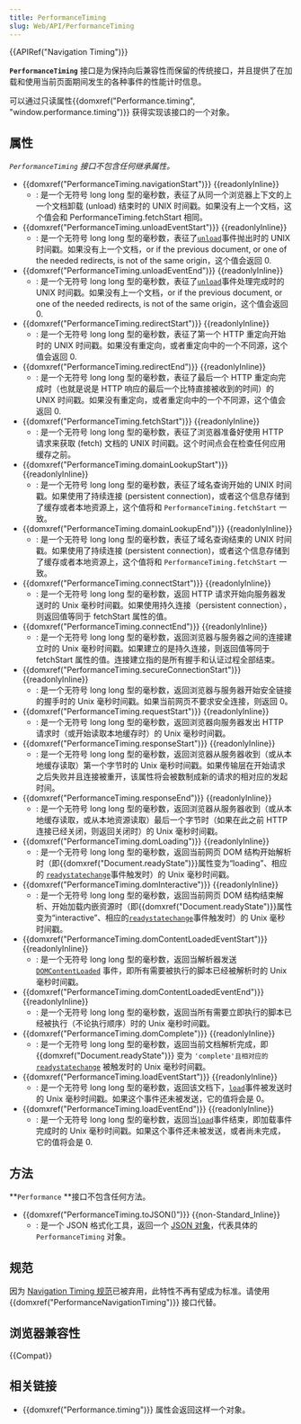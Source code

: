 ```yaml
---
title: PerformanceTiming
slug: Web/API/PerformanceTiming
---
```


{{APIRef("Navigation Timing")}}

**`PerformanceTiming`** 接口是为保持向后兼容性而保留的传统接口，并且提供了在加载和使用当前页面期间发生的各种事件的性能计时信息。

可以通过只读属性{{domxref("Performance.timing", "window.performance.timing")}} 获得实现该接口的一个对象。

## 属性

_`PerformanceTiming` 接口不包含任何继承属性。_

- {{domxref("PerformanceTiming.navigationStart")}} {{readonlyInline}}
  - : 是一个无符号 long long 型的毫秒数，表征了从同一个浏览器上下文的上一个文档卸载 (unload) 结束时的 UNIX 时间戳。如果没有上一个文档，这个值会和 PerformanceTiming.fetchStart 相同。
- {{domxref("PerformanceTiming.unloadEventStart")}} {{readonlyInline}}
  - : 是一个无符号 long long 型的毫秒数，表征了[`unload`](/zh-CN/docs/Web/API/Window/unload_event)事件抛出时的 UNIX 时间戳。如果没有上一个文档，or if the previous document, or one of the needed redirects, is not of the same origin，这个值会返回 0.
- {{domxref("PerformanceTiming.unloadEventEnd")}} {{readonlyInline}}
  - : 是一个无符号 long long 型的毫秒数，表征了[`unload`](/zh-CN/docs/Web/API/Window/unload_event)事件处理完成时的 UNIX 时间戳。如果没有上一个文档，or if the previous document, or one of the needed redirects, is not of the same origin，这个值会返回 0.
- {{domxref("PerformanceTiming.redirectStart")}} {{readonlyInline}}
  - : 是一个无符号 long long 型的毫秒数，表征了第一个 HTTP 重定向开始时的 UNIX 时间戳。如果没有重定向，或者重定向中的一个不同源，这个值会返回 0.
- {{domxref("PerformanceTiming.redirectEnd")}} {{readonlyInline}}
  - : 是一个无符号 long long 型的毫秒数，表征了最后一个 HTTP 重定向完成时（也就是说是 HTTP 响应的最后一个比特直接被收到的时间）的 UNIX 时间戳。如果没有重定向，或者重定向中的一个不同源，这个值会返回 0.
- {{domxref("PerformanceTiming.fetchStart")}} {{readonlyInline}}
  - : 是一个无符号 long long 型的毫秒数，表征了浏览器准备好使用 HTTP 请求来获取 (fetch) 文档的 UNIX 时间戳。这个时间点会在检查任何应用缓存之前。
- {{domxref("PerformanceTiming.domainLookupStart")}} {{readonlyInline}}
  - : 是一个无符号 long long 型的毫秒数，表征了域名查询开始的 UNIX 时间戳。如果使用了持续连接 (persistent connection)，或者这个信息存储到了缓存或者本地资源上，这个值将和 `PerformanceTiming.fetchStart` 一致。
- {{domxref("PerformanceTiming.domainLookupEnd")}} {{readonlyInline}}
  - : 是一个无符号 long long 型的毫秒数，表征了域名查询结束的 UNIX 时间戳。如果使用了持续连接 (persistent connection)，或者这个信息存储到了缓存或者本地资源上，这个值将和 `PerformanceTiming.fetchStart` 一致。
- {{domxref("PerformanceTiming.connectStart")}} {{readonlyInline}}
  - : 是一个无符号 long long 型的毫秒数，返回 HTTP 请求开始向服务器发送时的 Unix 毫秒时间戳。如果使用持久连接（persistent connection），则返回值等同于 fetchStart 属性的值。
- {{domxref("PerformanceTiming.connectEnd")}} {{readonlyInline}}
  - : 是一个无符号 long long 型的毫秒数，返回浏览器与服务器之间的连接建立时的 Unix 毫秒时间戳。如果建立的是持久连接，则返回值等同于 fetchStart 属性的值。连接建立指的是所有握手和认证过程全部结束。
- {{domxref("PerformanceTiming.secureConnectionStart")}} {{readonlyInline}}
  - : 是一个无符号 long long 型的毫秒数，返回浏览器与服务器开始安全链接的握手时的 Unix 毫秒时间戳。如果当前网页不要求安全连接，则返回 0。
- {{domxref("PerformanceTiming.requestStart")}} {{readonlyInline}}
  - : 是一个无符号 long long 型的毫秒数，返回浏览器向服务器发出 HTTP 请求时（或开始读取本地缓存时）的 Unix 毫秒时间戳。
- {{domxref("PerformanceTiming.responseStart")}} {{readonlyInline}}
  - : 是一个无符号 long long 型的毫秒数，返回浏览器从服务器收到（或从本地缓存读取）第一个字节时的 Unix 毫秒时间戳。如果传输层在开始请求之后失败并且连接被重开，该属性将会被数制成新的请求的相对应的发起时间。
- {{domxref("PerformanceTiming.responseEnd")}} {{readonlyInline}}
  - : 是一个无符号 long long 型的毫秒数，返回浏览器从服务器收到（或从本地缓存读取，或从本地资源读取）最后一个字节时（如果在此之前 HTTP 连接已经关闭，则返回关闭时）的 Unix 毫秒时间戳。
- {{domxref("PerformanceTiming.domLoading")}} {{readonlyInline}}
  - : 是一个无符号 long long 型的毫秒数，返回当前网页 DOM 结构开始解析时（即{{domxref("Document.readyState")}}属性变为“loading”、相应的 [`readystatechange`](/zh-CN/docs/Web/API/Document/readystatechange_event)事件触发时）的 Unix 毫秒时间戳。
- {{domxref("PerformanceTiming.domInteractive")}} {{readonlyInline}}
  - : 是一个无符号 long long 型的毫秒数，返回当前网页 DOM 结构结束解析、开始加载内嵌资源时（即{{domxref("Document.readyState")}}属性变为“interactive”、相应的[`readystatechange`](/zh-CN/docs/Web/API/Document/readystatechange_event)事件触发时）的 Unix 毫秒时间戳。
- {{domxref("PerformanceTiming.domContentLoadedEventStart")}} {{readonlyInline}}
  - : 是一个无符号 long long 型的毫秒数，返回当解析器发送[`DOMContentLoaded`](/zh-CN/docs/Web/API/Window/DOMContentLoaded_event) 事件，即所有需要被执行的脚本已经被解析时的 Unix 毫秒时间戳。
- {{domxref("PerformanceTiming.domContentLoadedEventEnd")}} {{readonlyInline}}
  - : 是一个无符号 long long 型的毫秒数，返回当所有需要立即执行的脚本已经被执行（不论执行顺序）时的 Unix 毫秒时间戳。
- {{domxref("PerformanceTiming.domComplete")}} {{readonlyInline}}
  - : 是一个无符号 long long 型的毫秒数，返回当前文档解析完成，即{{domxref("Document.readyState")}} 变为 `'complete'且相对应的`[`readystatechange`](/zh-CN/docs/Web/API/Document/readystatechange_event) 被触发时的 Unix 毫秒时间戳。
- {{domxref("PerformanceTiming.loadEventStart")}} {{readonlyInline}}
  - : 是一个无符号 long long 型的毫秒数，返回该文档下，[`load`](/zh-CN/docs/Web/API/Window/load_event)事件被发送时的 Unix 毫秒时间戳。如果这个事件还未被发送，它的值将会是 0。
- {{domxref("PerformanceTiming.loadEventEnd")}} {{readonlyInline}}
  - : 是一个无符号 long long 型的毫秒数，返回当[`load`](/zh-CN/docs/Web/API/Window/load_event)事件结束，即加载事件完成时的 Unix 毫秒时间戳。如果这个事件还未被发送，或者尚未完成，它的值将会是 0.

## 方法

**`Performance` **接口不包含任何方法。

- {{domxref("PerformanceTiming.toJSON()")}} {{non-Standard_Inline}}
  - : 是一个 JSON 格式化工具，返回一个 [JSON 对象](/zh-CN/docs/Web/JavaScript/Reference/Global_Objects/JSON)，代表具体的 `PerformanceTiming` 对象。

## 规范

因为 [Navigation Timing 规范](https://w3c.github.io/navigation-timing/#obsolete)已被弃用，此特性不再有望成为标准。请使用 {{domxref("PerformanceNavigationTiming")}} 接口代替。

## 浏览器兼容性

{{Compat}}

## 相关链接

- {{domxref("Performance.timing")}} 属性会返回这样一个对象。
